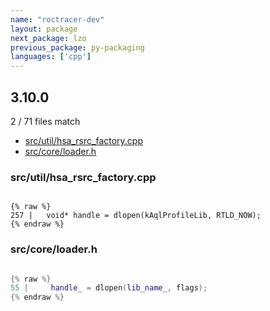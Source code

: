 ```yaml
---
name: "roctracer-dev"
layout: package
next_package: lzo
previous_package: py-packaging
languages: ['cpp']
---
```

## 3.10.0
2 / 71 files match

 - [src/util/hsa_rsrc_factory.cpp](#srcutilhsa_rsrc_factorycpp)
 - [src/core/loader.h](#srccoreloaderh)

### src/util/hsa_rsrc_factory.cpp

```

{% raw %}
257 |   void* handle = dlopen(kAqlProfileLib, RTLD_NOW);
{% endraw %}

```
### src/core/loader.h

```cpp

{% raw %}
55 |     handle_ = dlopen(lib_name_, flags);
{% endraw %}

```
